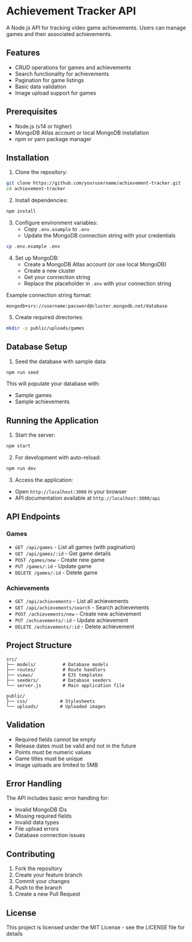 # Achievement Tracker API

A Node.js API for tracking video game achievements. Users can manage games and their associated achievements.

## Features
- CRUD operations for games and achievements
- Search functionality for achievements
- Pagination for game listings
- Basic data validation
- Image upload support for games

## Prerequisites
- Node.js (v14 or higher)
- MongoDB Atlas account or local MongoDB installation
- npm or yarn package manager

## Installation

1. Clone the repository:
```bash
git clone https://github.com/yourusername/achievement-tracker.git
cd achievement-tracker
```

2. Install dependencies:
```bash
npm install
```

3. Configure environment variables:
   - Copy `.env.example` to `.env`
   - Update the MongoDB connection string with your credentials
```bash
cp .env.example .env
```

4. Set up MongoDB:
   - Create a MongoDB Atlas account (or use local MongoDB)
   - Create a new cluster
   - Get your connection string
   - Replace the placeholder in `.env` with your connection string

Example connection string format:
```
mongodb+srv://username:password@cluster.mongodb.net/database
```

5. Create required directories:
```bash
mkdir -p public/uploads/games
```

## Database Setup

1. Seed the database with sample data:
```bash
npm run seed
```

This will populate your database with:
- Sample games
- Sample achievements

## Running the Application

1. Start the server:
```bash
npm start
```

2. For development with auto-reload:
```bash
npm run dev
```

3. Access the application:
- Open `http://localhost:3000` in your browser
- API documentation available at `http://localhost:3000/api`

## API Endpoints

### Games
- `GET /api/games` - List all games (with pagination)
- `GET /api/games/:id` - Get game details
- `POST /games/new` - Create new game
- `PUT /games/:id` - Update game
- `DELETE /games/:id` - Delete game

### Achievements
- `GET /api/achievements` - List all achievements
- `GET /api/achievements/search` - Search achievements
- `POST /achievements/new` - Create new achievement
- `PUT /achievements/:id` - Update achievement
- `DELETE /achievements/:id` - Delete achievement

## Project Structure
```
src/
├── models/          # Database models
├── routes/          # Route handlers
├── views/           # EJS templates
├── seeders/         # Database seeders
└── server.js        # Main application file

public/
├── css/            # Stylesheets
└── uploads/        # Uploaded images
```

## Validation
- Required fields cannot be empty
- Release dates must be valid and not in the future
- Points must be numeric values
- Game titles must be unique
- Image uploads are limited to 5MB

## Error Handling
The API includes basic error handling for:
- Invalid MongoDB IDs
- Missing required fields
- Invalid data types
- File upload errors
- Database connection issues

## Contributing
1. Fork the repository
2. Create your feature branch
3. Commit your changes
4. Push to the branch
5. Create a new Pull Request

## License
This project is licensed under the MIT License - see the LICENSE file for details